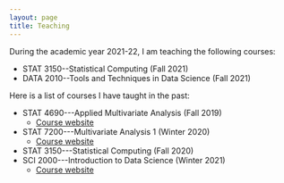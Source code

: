 ```yaml
---
layout: page
title: Teaching
---
```


During the academic year 2021-22, I am teaching the following courses:

  - STAT 3150--Statistical Computing (Fall 2021)
  - DATA 2010--Tools and Techniques in Data Science (Fall 2021)

Here is a list of courses I have taught in the past:

  - STAT 4690---Applied Multivariate Analysis (Fall 2019)
    + [Course website](https://maxturgeon.ca/f19-stat4690)
  - STAT 7200---Multivariate Analysis 1 (Winter 2020)
     + [Course website](https://maxturgeon.ca/w20-stat7200)
  - STAT 3150---Statistical Computing (Fall 2020)
  - SCI 2000---Introduction to Data Science (Winter 2021)
     + [Course website](https://maxturgeon.ca/w21-sci2000)
